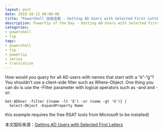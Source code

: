 ```yaml
---
layout: post
date: 2018-10-12 00:00:00
title: "PowerShell 技能连载 - Getting AD Users with Selected First Letters"
description: PowerTip of the Day - Getting AD Users with Selected First Letters
categories:
- powershell
- tip
tags:
- powershell
- tip
- powertip
- series
- translation
---
```

How would you query for all AD users with names that start with a “e”-“g”? You shouldn’t use a client-side filter such as Where-Object. One thing you can do is use the -Filter parameter with logical operators such as -and and -or:

    Get-ADUser -filter {(name -lt 'E') -or (name -gt 'G')} |
      Select-Object -ExpandProperty Name
    

this example requires the free RSAT tools from Microsoft to be installed)

<!--more-->
本文国际来源：[Getting AD Users with Selected First Letters](http://community.idera.com/powershell/powertips/b/tips/posts/getting-ad-users-with-selected-first-letters)
